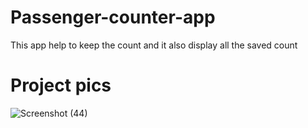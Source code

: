 # Passenger-counter-app

This app help to keep the count and it also display all the saved count

# Project pics

![Screenshot (44)](https://user-images.githubusercontent.com/79846013/212548124-2f75f147-e6de-4b8a-90b3-3b3853ece3d7.png)

